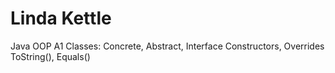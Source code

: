 # Linda Kettle

Java OOP A1
Classes: Concrete, Abstract, Interface
Constructors, Overrides ToString(), Equals()
